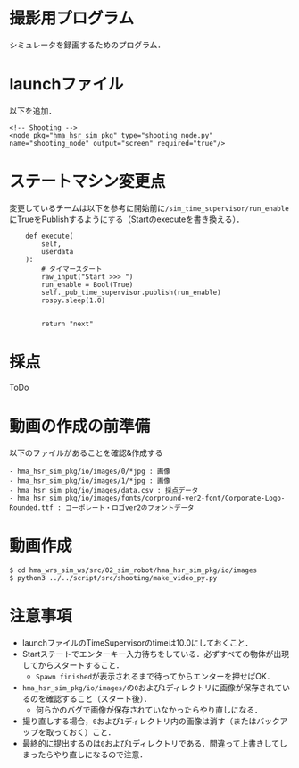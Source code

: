 # 撮影用プログラム
シミュレータを録画するためのプログラム．

# launchファイル
以下を追加．
```
<!-- Shooting -->
<node pkg="hma_hsr_sim_pkg" type="shooting_node.py" name="shooting_node" output="screen" required="true"/>
```


# ステートマシン変更点
変更しているチームは以下を参考に開始前に`/sim_time_supervisor/run_enable`にTrueをPublishするようにする（Startのexecuteを書き換える）．
```
    def execute(
        self,
        userdata
    ):
        # タイマースタート
        raw_input("Start >>> ")
        run_enable = Bool(True)
        self._pub_time_supervisor.publish(run_enable)
        rospy.sleep(1.0)


        return "next"
```

# 採点
ToDo

# 動画の作成の前準備
以下のファイルがあることを確認&作成する
```
- hma_hsr_sim_pkg/io/images/0/*jpg : 画像
- hma_hsr_sim_pkg/io/images/1/*jpg : 画像
- hma_hsr_sim_pkg/io/images/data.csv : 採点データ
- hma_hsr_sim_pkg/io/images/fonts/corpround-ver2-font/Corporate-Logo-Rounded.ttf : コーポレート・ロゴver2のフォントデータ
```

# 動画作成
```
$ cd hma_wrs_sim_ws/src/02_sim_robot/hma_hsr_sim_pkg/io/images
$ python3 ../../script/src/shooting/make_video_py.py
```
# 注意事項
- launchファイルのTimeSupervisorのtimeは10.0にしておくこと．
- Startステートでエンターキー入力待ちをしている．必ずすべての物体が出現してからスタートすること．
    - `Spawn finished`が表示されるまで待ってからエンターを押せばOK．
- `hma_hsr_sim_pkg/io/images/`の`0`および`1`ディレクトリに画像が保存されているのを確認すること（スタート後）．
    - 何らかのバグで画像が保存されていなかったらやり直しになる．
- 撮り直しする場合，`0`および`1`ディレクトリ内の画像は消す（またはバックアップを取っておく）こと．
- 最終的に提出するのは`0`および`1`ディレクトリである．間違って上書きしてしまったらやり直しになるので注意．